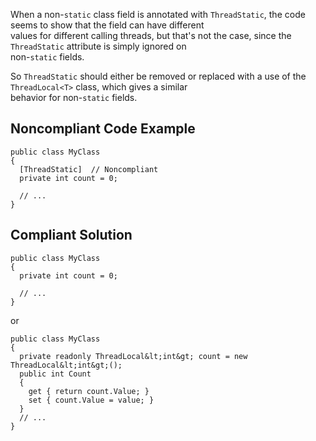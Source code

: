 
When a non-`static` class field is annotated with `ThreadStatic`, the code seems to show that the field can have different<br>values for different calling threads, but that's not the case, since the `ThreadStatic` attribute is simply ignored on<br>non-`static` fields.

So `ThreadStatic` should either be removed or replaced with a use of the `ThreadLocal<T>` class, which gives a similar<br>behavior for non-`static` fields.

## Noncompliant Code Example


    public class MyClass
    {
      [ThreadStatic]  // Noncompliant
      private int count = 0;
    
      // ...
    }


## Compliant Solution


    public class MyClass
    {
      private int count = 0;
    
      // ...
    }


or


    public class MyClass
    {
      private readonly ThreadLocal&lt;int&gt; count = new ThreadLocal&lt;int&gt;();
      public int Count
      {
        get { return count.Value; }
        set { count.Value = value; }
      }
      // ...
    }

